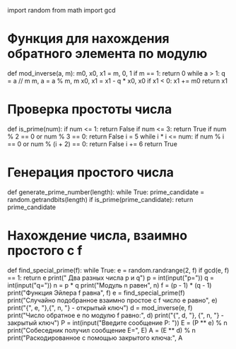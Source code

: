 import random
from math import gcd
# Функция для нахождения обратного элемента по модулю
def mod_inverse(a, m):
    m0, x0, x1 = m, 0, 1
    if m == 1:
        return 0
    while a > 1:
        q = a // m
        m, a = a % m, m
        x0, x1 = x1 - q * x0, x0
    if x1 < 0:
        x1 += m0
    return x1
# Проверка простоты числа
def is_prime(num):
    if num <= 1:
        return False
    if num <= 3:
        return True
    if num % 2 == 0 or num % 3 == 0:
        return False
    i = 5
    while i * i <= num:
        if num % i == 0 or num % (i + 2) == 0:
            return False
        i += 6
    return True
# Генерация простого числа
def generate_prime_number(length):
    while True:
        prime_candidate = random.getrandbits(length)
        if is_prime(prime_candidate):
            return prime_candidate
# Нахождение числа, взаимно простого с f
def find_special_prime(f):
    while True:
        e = random.randrange(2, f)
        if gcd(e, f) == 1:
            return e
print(" Два разных числа p и q")
p = int(input("p="))
q = int(input("q="))
n = p * q
print("Модуль n равен", n)
f = (p - 1) * (q - 1)
print("Функция Эйлера f равна", f)
e = find_special_prime(f)
print("Случайно подобранное взаимно простое с f число e равно", e)
print("{", e, "},{", n, "} - открытый ключ")
d = mod_inverse(e, f)
print("Число обратное e по модулю f равно:", d)
print("{", d, "}, {", n, "} - закрытый ключ")
P = int(input("Введите сообщение P: "))
E = (P ** e) % n
print("Собеседник получил сообщение E=", E)
A = (E ** d) % n
print("Раскодированное с помощью закрытого ключа:", A
